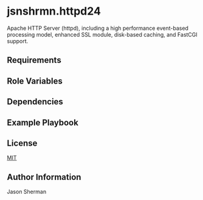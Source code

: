 jsnshrmn.httpd24
=========

Apache HTTP Server (httpd), including a high performance event-based processing model, enhanced SSL module, disk-based caching, and FastCGI support.

Requirements
------------


Role Variables
--------------


Dependencies
------------


Example Playbook
----------------


License
-------

[MIT](LICENSE)

Author Information
------------------

Jason Sherman
